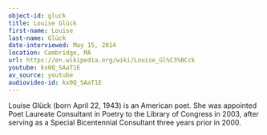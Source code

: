 ```yaml
---
object-id: gluck
title: Louise Glück    
first-name: Louise
last-name: Glück
date-interviewed: May 15, 2014
location: Cambridge, MA
url: https://en.wikipedia.org/wiki/Louise_Gl%C3%BCck
youtube: kx0Q_SAaT1E
av_source: youtube
audiovideo-id: kx0Q_SAaT1E
---
```


Louise Glück (born April 22, 1943) is an American poet. She was appointed Poet Laureate Consultant in Poetry to the Library of Congress in 2003, after serving as a Special Bicentennial Consultant three years prior in 2000.
